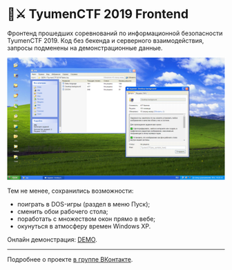 # 🔐⚔️ TyumenCTF 2019 Frontend
Фронтенд прошедших соревнований по информационной безопасности TyumenCTF 2019. Код без бекенда и серверного взаимодействия, запросы подменены на демонстрационные данные.

<p align="center">
  <img src="preview.png">
</p>

Тем не менее, сохранились возможности:
* поиграть в DOS-игры (раздел в меню Пуск);
* сменить обои рабочего стола;
* поработать с множеством окон прямо в вебе;
* окунуться в атмосферу времен Windows XP.


Онлайн демонстрация: [DEMO](http://shevchux.github.io/tyumenctf-2019-frontend).


--------
Подробнее о проекте [в группе ВКонтакте](https://vk.com/tyumenctf).
